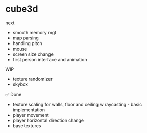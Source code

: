 # cube3d

next
- smooth memory mgt
- map parsing
- handling pitch
- mouse
- screen size change
- first person interface and animation

WIP
- texture randomizer
- skybox

✅ Done
- texture scaling for walls, floor and ceiling w raycasting - basic implementation
- player movement
- player horizontal direction change
- base textures

